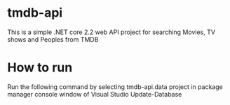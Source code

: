 # tmdb-api
This is a simple .NET core 2.2 web API project for searching Movies, TV shows and Peoples from TMDB 

# How to run
Run the following command by selecting tmdb-api.data project in package manager console window of Visual Studio 
Update-Database
